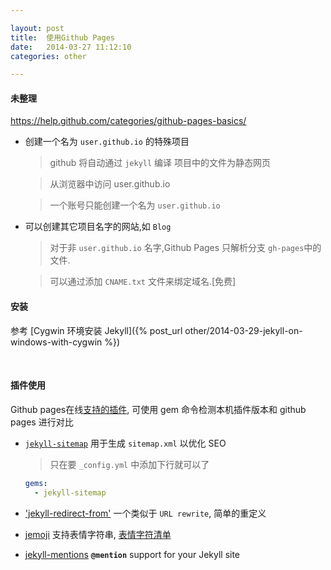 ```yaml
---

layout: post
title:  使用Github Pages
date:   2014-03-27 11:12:10
categories: other

---
```


#### 未整理 

https://help.github.com/categories/github-pages-basics/

 * 创建一个名为 `user.github.io` 的特殊项目

	> github 将自动通过 `jekyll` 编译 项目中的文件为静态网页
	
	> 从浏览器中访问 user.github.io
	
	> 一个账号只能创建一个名为 `user.github.io`
	
 * 可以创建其它项目名字的网站,如 `Blog`

	> 对于非 `user.github.io` 名字,Github Pages 只解析分支 `gh-pages`中的文件.
	
	> 可以通过添加 `CNAME.txt` 文件来绑定域名.[免费]
	
	
<!-- more -->
#### 安装 

 参考 [Cygwin 环境安装 Jekyll]({% post_url other/2014-03-29-jekyll-on-windows-with-cygwin %})

<br />

#### 插件使用

 Github pages在线[支持的插件](https://pages.github.com/versions/), 可使用 gem 命令检测本机插件版本和 github pages 进行对比

 * [`jekyll-sitemap`](https://github.com/jekyll/jekyll-sitemap) 用于生成 `sitemap.xml` 以优化 SEO

	> 只在要 `_config.yml` 中添加下行就可以了
	```yml
	gems:
	  - jekyll-sitemap
	```


 * ['jekyll-redirect-from'](https://github.com/jekyll/jekyll-redirect-from) 一个类似于 `URL rewrite`, 简单的重定义 

 * [jemoji](https://github.com/jekyll/jemoji) 支持表情字符串, [表情字符清单](http://www.emoji-cheat-sheet.com/)

 * [jekyll-mentions](https://github.com/jekyll/jekyll-mentions) **`@mention`** support for your Jekyll site
